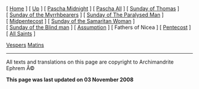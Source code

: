 \[ [Home](index.md) \] \[ [Up](pentecos.md) \] \[ [Pascha Midnight](PaschaN.md) \] \[ [Pascha All](pascha.md) \] \[ [Sunday of Thomas](ThomasSun.md) \] \[ [Sunday of the Myrrhbearers](myrrh-sun.md) \] \[ [Sunday of The Paralysed Man](ParalSun.md) \] \[ [Midpentecost](midpent.md) \] \[ [Sunday of the Samaritan Woman](SamarSun.md) \] \[ [Sunday of the Blind man](blindsunday.md) \] \[ [Assumption](assumpti.md) \] \[ Fathers of Nicea \] \[ [Pentecost](PentAll.md) \] \[ [All Saints](allsaints.md) \]

[Vespers](FathVes.md)
[Matins](FathMat.md)

------------------------------------------------------------------------

All texts and translations on this page are copyright to
Archimandrite Ephrem Â©

**This page was last updated on 03 November 2008**
